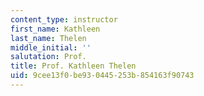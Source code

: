 ```yaml
---
content_type: instructor
first_name: Kathleen
last_name: Thelen
middle_initial: ''
salutation: Prof.
title: Prof. Kathleen Thelen
uid: 9cee13f0-be93-0445-253b-854163f90743
---
```

